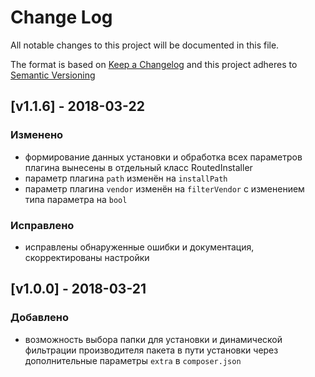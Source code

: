 # Change Log
All notable changes to this project will be documented in this file.

The format is based on [Keep a Changelog](http://keepachangelog.com/) 
and this project adheres to [Semantic Versioning](http://semver.org/)

## [v1.1.6] - 2018-03-22

### Изменено
- формирование данных установки и обработка всех параметров плагина вынесены в отдельный класс RoutedInstaller
- параметр плагина `path` изменён на `installPath`
- параметр плагина `vendor` изменён на `filterVendor` с изменением типа параметра на `bool`

### Исправлено
- исправлены обнаруженные ошибки и документация, скорректированы настройки 


## [v1.0.0] - 2018-03-21

### Добавлено
- возможность выбора папки для установки и динамической фильтрации производителя пакета в пути установки через дополнительные параметры `extra` в `composer.json`


[v1.1.4]: https://github.com/Ghiya/routed-installer/compare/v1.1.6...v1.0.0